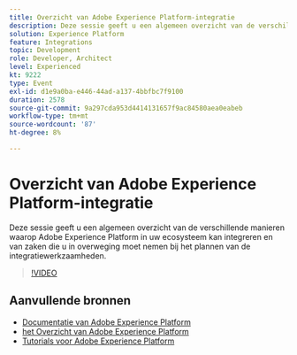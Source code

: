 ```yaml
---
title: Overzicht van Adobe Experience Platform-integratie
description: Deze sessie geeft u een algemeen overzicht van de verschillende manieren waarop Adobe Experience Platform in uw ecosysteem kan integreren en van zaken die u in overweging moet nemen bij het plannen van de integratiewerkzaamheden.
solution: Experience Platform
feature: Integrations
topic: Development
role: Developer, Architect
level: Experienced
kt: 9222
type: Event
exl-id: d1e9a0ba-e446-44ad-a137-4bbfbc7f9100
duration: 2578
source-git-commit: 9a297cda953d4414131657f9ac84580aea0eabeb
workflow-type: tm+mt
source-wordcount: '87'
ht-degree: 8%

---
```


# Overzicht van Adobe Experience Platform-integratie

Deze sessie geeft u een algemeen overzicht van de verschillende manieren waarop Adobe Experience Platform in uw ecosysteem kan integreren en van zaken die u in overweging moet nemen bij het plannen van de integratiewerkzaamheden.


>[!VIDEO](https://video.tv.adobe.com/v/337715/?quality=12&learn=on&hidetitle=true)

## Aanvullende bronnen

- [ Documentatie van Adobe Experience Platform ](https://experienceleague.adobe.com/docs/experience-platform.html?lang=nl-NL)
- [ het Overzicht van Adobe Experience Platform ](https://experienceleague.adobe.com/docs/experience-platform/landing/home.html?lang=nl-NL)
- [Tutorials voor Adobe Experience Platform](https://experienceleague.adobe.com/docs/platform-learn/tutorials/overview.html?lang=nl)
